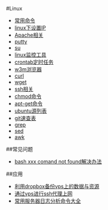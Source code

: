 ﻿#Linux

- [常用命令](linux-common.md)
- [linux下设置IP](ip.md)
- [Apache相关](apache.md)
- [putty](putty.md)
- [su](su.md)
- [linux监控工具](monitoring.md)
- [crontab定时任务](crontab.md)
- [w3m浏览器](w3m.md)
- [curl](curl.md)
- [wget](wget.md)
- [ssh相关](ssh.md)
- [chmod命令](chmod.md)
- [apt-get命令](apt-get.md)
- [ubuntu源列表](ubuntu-source.md)
- [git速查表](git.md)
- [grep](grep.md)
- [sed](sed.md)
- [awk](awk.md)


##常见问题

- [bash xxx comand not found解决办法](command-not-found.md)



##应用

- [利用dropbox备份vps上的数据与资源](dropbox-vps-backup.md)
- [通过vps进行ssh代理上网](vps-proxy.md)
- [常用服务器日志分析命令大全](linux-log-analyze.md)

